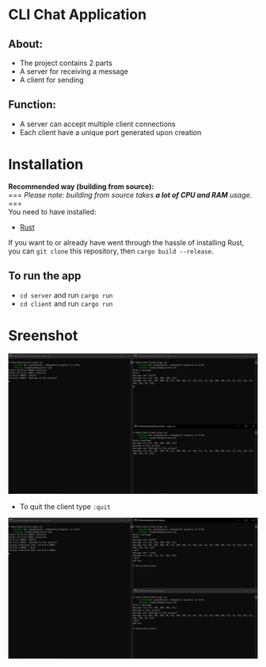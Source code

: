 # CLI Chat Application

## About:
- The project contains 2 parts
- A server for receiving a message
- A client for sending

## Function:
- A server can accept multiple client connections
- Each client have a unique port generated upon creation

# Installation
**Recommended way (building from source):**\
=== *Please note: building from source takes **a lot of CPU and RAM** usage.* ===\
You need to have installed:
- [Rust](https://www.rust-lang.org/tools/install) 

If you want to or already have went through the hassle of installing Rust, you can ```git clone``` this repository, then ```cargo build --release```.

## To run the app
- ```cd server``` and run `cargo run`
- ```cd client``` and run `cargo run`

# Sreenshot
<img src="./demo/running.png" />

- To quit the client type ```:quit```

<img src="./demo/quit.png" />
